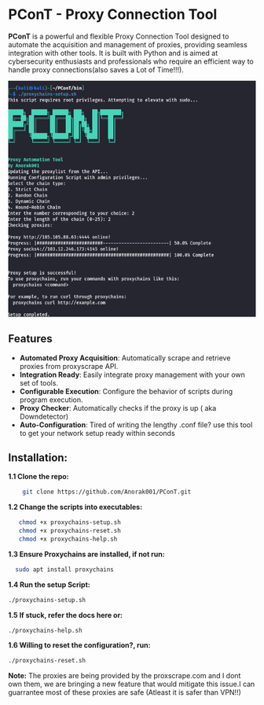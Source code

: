 # PConT - Proxy Connection Tool

**PConT** is a powerful and flexible Proxy Connection Tool designed to automate the acquisition and management of proxies, providing seamless integration with other tools. It is built with Python and is aimed at cybersecurity enthusiasts and professionals who require an efficient way to handle proxy connections(also saves a Lot of Time!!!).



 ![build](Docs/project-outline/Screenshot.png)

 
## Features
- **Automated Proxy Acquisition**: Automatically scrape and retrieve proxies from proxyscrape API.
- **Integration Ready**: Easily integrate proxy management with your own set of tools.
- **Configurable Execution**: Configure the behavior of scripts during program execution.
- **Proxy Checker**: Automatically checks if the proxy is up ( aka Downdetector)
- **Auto-Configuration**: Tired of writing the lengthy .conf file? use this tool to get your network setup ready within seconds

## Installation:
   **1.1 Clone the repo:**
   
   ```bash
       git clone https://github.com/Anorak001/PConT.git
   ```
     
  **1.2 Change the scripts into executables:**
   ```bash
      chmod +x proxychains-setup.sh
      chmod +x proxychains-reset.sh
      chmod +x proxychains-help.sh
   ```
   **1.3 Ensure Proxychains are installed, if not run:**
   ```bash
     sudo apt install proxychains
   ```

   **1.4 Run the setup Script:**
   ```bash
   ./proxychains-setup.sh
   ```
   **1.5 If stuck, refer the docs here or:**
   ```bash
   ./proxychains-help.sh
   ```

   **1.6 Willing to reset the configuration?, run:**
   ```bash
   ./proxychains-reset.sh
   ```
**Note:** The proxies are being provided by the proxscrape.com and I dont own them, we are bringing a new feature that would mitigate this issue.I can guarrantee most of these proxies are safe (Atleast it is safer than VPN!!)
     
    

